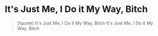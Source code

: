 # It's Just Me, I Do it My Way, Bitch

> [!quote] It's Just Me, I Do it My Way, Bitch
> It's Just Me, I Do it My Way, Bitch
